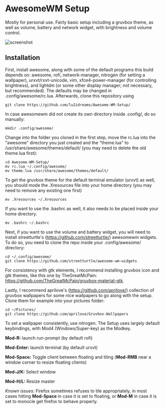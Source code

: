# AwesomeWM Setup

Mostly for personal use. Fairly basic setup including a gruvbox theme, as well as volume, battery and network widget, with brightness and volume control.

![screenshot](https://user-images.githubusercontent.com/87900554/164672629-bc74403c-3a76-47d0-942f-4c3b408775dd.png)

## Installation

First, install awesome, along with some of the default programs this build depends on: awesome, rofi, network-manager, nitrogen (for setting a wallpaper), urxvt/rxvt-unicode, vim, xfce4-power-manager (for controlling brightness), and lightdm (or some other display manager; not necessary, but recommended). The defaults may be changed in .config/awesome/rc.lua. Afterwards, clone this repository using

```git clone https://github.com/lu2idreams/Awesome-WM-Setup/```

In case awesomewm did not create its own directory inside .config/, do so manually:

```mkdir .config/awesome/```

Change into the folder you cloned in the first step, move the rc.lua into the "awesome" directory you just created and the "theme.lua" to /usr/share/awesome/themes/default/ (you may need to delete the old theme.lua first):

```
cd Awesome-WM-Setup/
mv rc.lua ~/.config/awesome/
mv theme.lua /usr/share/awesome/themes/default/

```
To get the gruvbox theme for the default terminal emulator (urxvt) as well, you should mode the .Xresources file into your home directory (you may need to remove any existing one first)

```mv .Xresources ~/.Xresources```

If you want to use the .bashrc as well, it also needs to be placed inside your home directory.

```mv .bashrc ~/.bashrc```

Next, if you want to use the volume and battery widget, you will need to install streetturtle's (https://github.com/streetturtle/) awesomewm widgets. To do so, you need to clone the repo inside your .config/awesome/ directory:

```
cd ~/.config/awesome/
git clone https://github.com/streetturtle/awesome-wm-widgets

```

For consistency with gtk elements, I recommend installing gruvbox icon and gtk themes, like this one by TheGreatMcPain: https://github.com/TheGreatMcPain/gruvbox-material-gtk. 

Lastly, I recommend aprilove's (https://github.com/aprilove/) collection of gruvbox wallpapers for some nice wallpapers to go along with the setup. Clone them for example into your pictures folder:

```
cd ~/Pictures/
git clone https://github.com/aprilove/Gruvbox-Wallpapers

```

To set a wallpaper consistently, use nitrogen. The Setup uses largely default keybindings, with Mod4 (Windows/Super-key) as the Modkey.

**Mod-R:** launch run-prompt (by default rofi)

**Mod-Enter:** launch terminal (by default urxvt)

**Mod-Space:** Toggle client between floating and tiling (**Mod-RMB** near a window corner to resize floating clients)

**Mod-J/K:** Select window

**Mod-H/L:** Resize master

*Known issues:* Firefox sometimes refuses to tile appropriately, in most cases hitting **Mod-Space** in case it is set to floating, or **Mod-M** in case it is set to monocle get firefox to behave properly.
